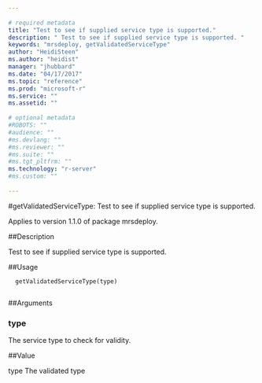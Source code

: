 ```yaml
--- 
 
# required metadata 
title: "Test to see if supplied service type is supported." 
description: " Test to see if supplied service type is supported. " 
keywords: "mrsdeploy, getValidatedServiceType" 
author: "HeidiSteen"
ms.author: "heidist" 
manager: "jhubbard" 
ms.date: "04/17/2017" 
ms.topic: "reference" 
ms.prod: "microsoft-r" 
ms.service: "" 
ms.assetid: "" 
 
# optional metadata 
#ROBOTS: "" 
#audience: "" 
#ms.devlang: "" 
#ms.reviewer: "" 
#ms.suite: "" 
#ms.tgt_pltfrm: "" 
ms.technology: "r-server" 
#ms.custom: "" 
 
--- 
```

 
 
 
 
 #getValidatedServiceType: Test to see if supplied service type is supported.

 Applies to version 1.1.0 of package mrsdeploy.
 
 ##Description
 
Test to see if supplied service type is supported.
 
 
 ##Usage

```   
  getValidatedServiceType(type)
 
```
 
 ##Arguments

   
  
 ### type
 The service type to check for validity. 
  
 
 
 ##Value
 
type The validated type
 
 
